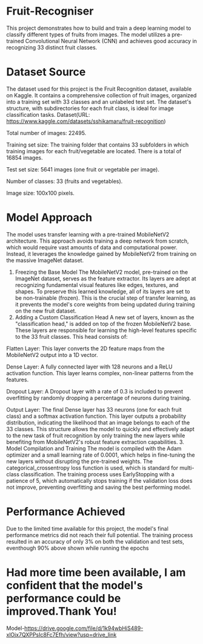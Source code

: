 # Fruit-Recogniser
This project demonstrates how to build and train a deep learning model to classify different types of fruits from images. The model utilizes a pre-trained Convolutional Neural Network (CNN) and achieves good accuracy in recognizing 33 distinct fruit classes.
# Dataset Source
The dataset used for this project is the Fruit Recognition dataset, available on Kaggle. It contains a comprehensive collection of fruit images, organized into a training set with 33 classes and an unlabeled test set. The dataset's structure, with subdirectories for each fruit class, is ideal for image classification tasks.
Dataset(URL: https://www.kaggle.com/datasets/sshikamaru/fruit-recognition)

Total number of images: 22495.

Training set size: The training folder that contains 33 subfolders in which training images for each fruit/vegetable are located. There is a total of 16854 images.

Test set size: 5641 images (one fruit or vegetable per image).

Number of classes: 33 (fruits and vegetables).

Image size: 100x100 pixels.

# Model Approach
The model uses transfer learning with a pre-trained MobileNetV2 architecture. This approach avoids training a deep network from scratch, which would require vast amounts of data and computational power. Instead, it leverages the knowledge gained by MobileNetV2 from training on the massive ImageNet dataset.
1. Freezing the Base Model
The MobileNetV2 model, pre-trained on the ImageNet dataset, serves as the feature extractor. Its layers are adept at recognizing fundamental visual features like edges, textures, and shapes. To preserve this learned knowledge, all of its layers are set to be non-trainable (frozen). This is the crucial step of transfer learning, as it prevents the model's core weights from being updated during training on the new fruit dataset.
2. Adding a Custom Classification Head
A new set of layers, known as the "classification head," is added on top of the frozen MobileNetV2 base. These layers are responsible for learning the high-level features specific to the 33 fruit classes. This head consists of:

Flatten Layer: This layer converts the 2D feature maps from the MobileNetV2 output into a 1D vector.

Dense Layer: A fully connected layer with 128 neurons and a ReLU activation function. This layer learns complex, non-linear patterns from the features.

Dropout Layer: A Dropout layer with a rate of 0.3 is included to prevent overfitting by randomly dropping a percentage of neurons during training.

Output Layer: The final Dense layer has 33 neurons (one for each fruit class) and a softmax activation function. This layer outputs a probability distribution, indicating the likelihood that an image belongs to each of the 33 classes.
This structure allows the model to quickly and effectively adapt to the new task of fruit recognition by only training the new layers while benefiting from MobileNetV2's robust feature extraction capabilities.
3. Model Compilation and Training
The model is compiled with the Adam optimizer and a small learning rate of 0.0001, which helps in fine-tuning the new layers without disrupting the pre-trained weights. The categorical_crossentropy loss function is used, which is standard for multi-class classification. The training process uses EarlyStopping with a patience of 5, which automatically stops training if the validation loss does not improve, preventing overfitting and saving the best performing model.
# Performance Achieved
Due to the limited time available for this project, the model's final performance metrics did not reach their full potential. The training process resulted in an accuracy of only 3% on both the validation and test sets, eventhough 90% above shown while running the epochs
# Had more time been available, I am confident that the model's performance could be improved.Thank You!
Model-https://drive.google.com/file/d/1k94wbHiS489-xlOjx7QXPPsIc8Fc7Efh/view?usp=drive_link
